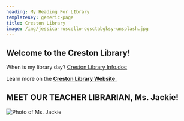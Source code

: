 ```yaml
---
heading: My Heading For LIbrary
templateKey: generic-page
title: Creston Library
image: /img/jessica-ruscello-oqsctabgksy-unsplash.jpg
---
```

## Welcome to the Creston Library! 

When is my library day? [Creston Library Info.doc](https://docs.google.com/document/d/e/2PACX-1vSHAdd4KTtD9-ZSsCv9FtuiU7yrooUClzNK6Q6MuDyJtDe-TskUzCbpZVhKZxPdsC8VlQRcbi_AvGtN/pub)

Learn more on the **[Creston Library Website.](https://sites.google.com/pps.net/crestonk8library/home)**

## MEET OUR TEACHER LIBRARIAN, Ms. Jackie!

![Photo of Ms. Jackie](/img/ms.-jackie.jpeg)